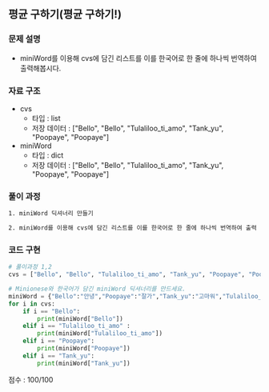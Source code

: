 ## 평균 구하기(평균 구하기!)

### 문제 설명

- miniWord를 이용해 cvs에 담긴 리스트를 이를 한국어로 한 줄에 하나씩 번역하여 출력해봅시다.<br>



### 자료 구조

- cvs<br>
    - 타입 : list
    - 저장 데이터 : ["Bello", "Bello", "Tulaliloo_ti_amo", "Tank_yu", "Poopaye", "Poopaye"]
- miniWord<br>
    - 타입 : dict
    - 저장 데이터 : ["Bello", "Bello", "Tulaliloo_ti_amo", "Tank_yu", "Poopaye", "Poopaye"]



### 풀이 과정
```txt
1. miniWord 딕셔너리 만들기

2. miniWord를 이용해 cvs에 담긴 리스트를 이를 한국어로 한 줄에 하나씩 번역하여 출력


```

### 코드 구현
```python
# 풀이과정 1,2
cvs = ["Bello", "Bello", "Tulaliloo_ti_amo", "Tank_yu", "Poopaye", "Poopaye"]

# Minionese와 한국어가 담긴 miniWord 딕셔너리를 만드세요.
miniWord = {"Bello":"안녕","Poopaye":"잘가","Tank_yu":"고마워","Tulaliloo_ti_amo":"우린 너를 사랑해"}
for i in cvs:
    if i == "Bello":
        print(miniWord["Bello"])
    elif i == "Tulaliloo_ti_amo" :
        print(miniWord["Tulaliloo_ti_amo"])
    elif i == "Poopaye":
        print(miniWord["Poopaye"])
    elif i == "Tank_yu":
        print(miniWord["Tank_yu"])
```


점수 : 100/100 <br>
